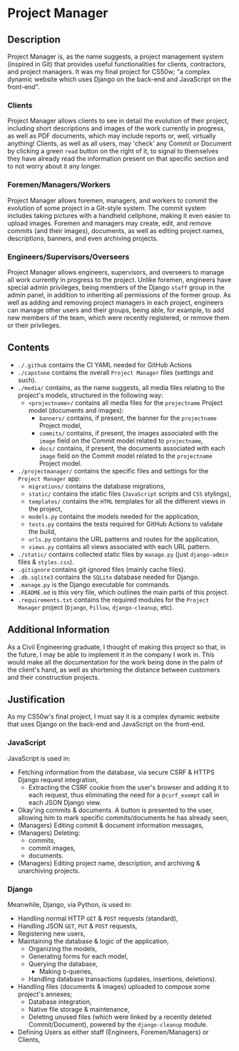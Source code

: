 # Project Manager

## Description

Project Manager is, as the name suggests, a project management system (inspired in Git) that provides useful functionalities for clients, contractors, and project managers. It was my final project for CS50w; "a complex dynamic website which uses Django on the back-end and JavaScript on the front-end".

### Clients

Project Manager allows clients to see in detail the evolution of their project, including short descriptions and images of the work currently in progress, as well as PDF documents, which may include reports or, well, virtually anything! Clients, as well as all users, may 'check' any Commit or Document by clicking a green `read` button on the right of it, to signal to themselves they have already read the information present on that specific section and to not worry about it any longer.

### Foremen/Managers/Workers

Project Manager allows foremen, managers, and workers to commit the evolution of some project in a Git-style system. The commit system includes taking pictures with a handheld cellphone, making it even easier to upload images. Foremen and managers may create, edit, and remove commits (and their images), documents, as well as editing project names, descriptions, banners, and even archiving projects.

### Engineers/Supervisors/Overseers

Project Manager allows engineers, supervisors, and overseers to manage all work currently in progress to the project. Unlike foremen, engineers have special admin privileges, being members of the Django `staff` group in the admin panel, in addition to inheriting all permissions of the former group. As well as adding and removing project managers in each project, engineers can manage other users and their groups, being able, for example, to add new members of the team, which were recently registered, or remove them or their privileges.

## Contents

- `./.github` contains the CI YAML needed for GitHub Actions
- `./capstone` contains the overall `Project Manager` files (settings and such).
- `./media/` contains, as the name suggests, all media files relating to the project's models, structured in the following way:
  - `<projectname>/` contains all media files for the `projectname` Project model (documents and images):
    - `banners/` contains, if present, the banner for the `projectname` Project model,
    - `commits/` contains, if present, the images associated with the `image` field on the Commit model related to `projectname`,
    - `docs/` contains, if present, the documents associated with each `image` field on the Commit model related to the `projectname` Project model.
- `./projectmanager/` contains the specific files and settings for the `Project Manager` app:
  - `migrations/` contains the database migrations,
  - `static/` contains the static files (`JavaScript` scripts and `CSS` stylings),
  - `templates/` contains the `HTML` templates for all the different views in the project,
  - `models.py` contains the models needed for the application,
  - `tests.py` contains the tests required for GitHub Actions to validate the build,
  - `urls.py` contains the URL patterns and routes for the application,
  - `views.py` contains all views associated with each URL pattern.
- `./static/` contains collected static files by `manage.py` (just `django-admin` files & `styles.css`).
- `.gitignore` contains git ignored files (mainly cache files).
- `.db.sqlite3` contains the `SQLite` database needed for Django.
- `.manage.py` is the Django executable for commands.
- `.README.md` is this very file, which outlines the main parts of this project.
- `.requirements.txt` contains the required modules for the `Project Manager` project (`Django`, `Pillow`, `django-cleanup`, etc).

## Additional Information

As a Civil Engineering graduate, I thought of making this project so that, in the future, I may be able to implement it in the company I work in. This would make all the documentation for the work being done in the palm of the client's hand, as well as shortening the distance between customers and their construction projects.

## Justification

As my CS50w's final project, I must say it is a complex dynamic website that uses Django on the back-end and JavaScript on the front-end.

### JavaScript

JavaScript is used in:

- Fetching information from the database, via secure CSRF & HTTPS Django request integration,
  - Extracting the CSRF cookie from the user's browser and adding it to each request, thus eliminating the need for a `@csrf_exempt` call in each JSON Django view.
- Okay'ing commits & documents. A button is presented to the user, allowing him to mark specific commits/documents he has already seen,
- (Managers) Editing commit & document information messages,
- (Managers) Deleting:
  - commits,
  - commit images,
  - documents.
- (Managers) Editing project name, description, and archiving & unarchiving projects.

### Django

Meanwhile, Django, via Python, is used in:

- Handling normal HTTP `GET` & `POST` requests (standard),
- Handling JSON `GET`, `PUT` & `POST` requests,
- Registering new users,
- Maintaining the database & logic of the application,
  - Organizing the models,
  - Generating forms for each model,
  - Querying the database,
    - Making `Q`-queries,
  - Handling database transactions (updates, insertions, deletions).
- Handling files (documents & images) uploaded to compose some project's annexes;
  - Database integration,
  - Native file storage & maintenance,
  - Deleting unused files (which were linked by a recently deleted Commit/Document), powered by the `django-cleanup` module.
- Defining Users as either staff (Engineers, Foremen/Managers) or Clients,
